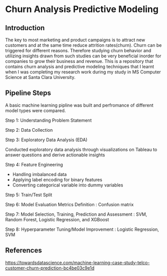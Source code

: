 # Churn Analysis Predictive Modeling

## Introduction
The key to most marketing and product campaigns is to attract new customers and at the same time reduce attrition rates(churn). Churn can be triggered for different reasons. 
Therefore studying churn behavior and utilizing insights drawn from such studies can be very beneficial inorder for companies to grow their business and revenue. This is a repository that contains
churn analysis and predictive modeling techniques that I learnt when I was completing my research work during my study in MS Computer Science at Santa Clara University. 


## Pipeline Steps 

A basic machine learning pipline was built and perfromance of different model types were compared. 

Step 1: Understanding Problem Statement 

Step 2: Data Collection

Step 3: Exploratory Data Analysis (EDA)

Conducted exploratory data analysis through visualizations on Tableau to answer questions and derive actionable insights 

Step 4: Feature Engineering

* Handling imbalanced data
* Applying label encoding for binary features
* Converting categorical variable into dummy variables

Step 5: Train/Test Split

Step 6: Model Evaluation Metrics Definition : Confusion matrix 

Step 7: Model Selection, Training, Prediction and Assessment : SVM, Random Forest, Logistic Regression, and XGBoost

Step 8: Hyperparameter Tuning/Model Improvement : Logistic Regression, SVM

## References 
https://towardsdatascience.com/machine-learning-case-study-telco-customer-churn-prediction-bc4be03c9e1d

